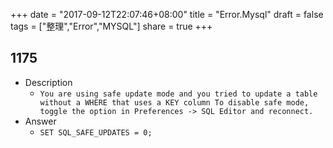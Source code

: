 +++
date = "2017-09-12T22:07:46+08:00"
title = "Error.Mysql"
draft = false
tags = ["整理","Error","MYSQL"]
share = true
+++


## 1175
- Description
     - `You are using safe update mode and you tried to update a table without a WHERE that uses a KEY column To disable safe mode, toggle the option in Preferences -> SQL Editor and reconnect.`
- Answer
     - `SET SQL_SAFE_UPDATES = 0;`
